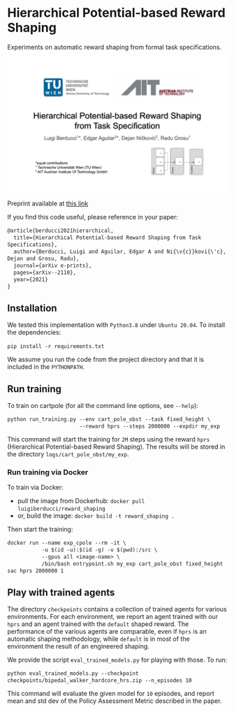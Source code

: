 # Hierarchical Potential-based Reward Shaping

Experiments on automatic reward shaping from formal task specifications.

[![Watch the video](docs/HPRS.png)](https://youtu.be/PWJxZEhlUj4)

Preprint available at [this link](https://arxiv.org/abs/2110.02792)

If you find this code useful, please reference in your paper:

```
@article{berducci2021hierarchical,
  title={Hierarchical Potential-based Reward Shaping from Task Specifications},
  author={Berducci, Luigi and Aguilar, Edgar A and Ni{\v{c}}kovi{\'c}, Dejan and Grosu, Radu},
  journal={arXiv e-prints},
  pages={arXiv--2110},
  year={2021}
}
```

## Installation 

We tested this implementation with `Python3.8` under `Ubuntu 20.04`.
To install the dependencies:

```pip install -r requirements.txt```

We assume you run the code from the project directory and that it is included in the `PYTHONPATH`.

## Run training 

To train on cartpole (for all the command line options, see `--help`):

```
python run_training.py --env cart_pole_obst --task fixed_height \ 
                       --reward hprs --steps 2000000 --expdir my_exp
```

This command will start the training for `2M` steps 
using the reward `hprs` (Hierarchical Potential-based Reward Shaping).
The results will be stored in the directory `logs/cart_pole_obst/my_exp`.


### Run training via Docker

To train via Docker:
- pull the image from Dockerhub: `docker pull luigiberducci/reward_shaping`
- or, build the image: `docker build -t reward_shaping .`

Then start the training:

```
docker run --name exp_cpole --rm -it \
	       -u $(id -u):$(id -g) -v $(pwd):/src \
	       --gpus all <image-name> \
	       /bin/bash entrypoint.sh my_exp cart_pole_obst fixed_height sac hprs 2000000 1
```


## Play with trained agents

The directory `checkpoints` contains a collection of trained agents for various environments.
For each environment, we report an agent trained with our `hprs` and an agent trained with the `default` shaped reward.
The performance of the various agents are comparable,
even if `hprs` is an automatic shaping methodology, while `default` is in most of the environment
the result of an engineered shaping.

We provide the script `eval_trained_models.py` for playing with those.
To run:
```
python eval_trained_models.py --checkpoint checkpoints/bipedal_walker_hardcore_hrs.zip --n_episodes 10
```

This command will evaluate the given model for `10` episodes, 
and report mean and std dev of the Policy Assessment Metric described in the paper.

